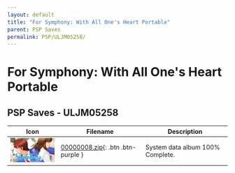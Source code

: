```yaml
---
layout: default
title: "For Symphony: With All One's Heart Portable"
parent: PSP Saves
permalink: PSP/ULJM05258/
---
```

# For Symphony: With All One's Heart Portable

## PSP Saves - ULJM05258

| Icon | Filename | Description |
|------|----------|-------------|
| ![For Symphony: With All One's Heart Portable](ICON0.PNG) | [00000008.zip](00000008.zip){: .btn .btn-purple } | System data album 100% Complete. |
